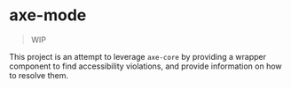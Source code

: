 # axe-mode

> WIP

This project is an attempt to leverage `axe-core` by providing a wrapper component to find accessibility violations, and provide information on how to resolve them.  

